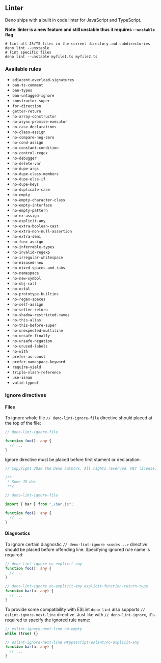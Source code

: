 ## Linter

Deno ships with a built in code linter for JavaScript and TypeScript.

**Note: linter is a new feature and still unstable thus it requires `--unstable`
flag**

```shell
# lint all JS/TS files in the current directory and subdirectories
deno lint --unstable
# lint specific files
deno lint --unstable myfile1.ts myfile2.ts
```

### Available rules

- `adjacent-overload-signatures`
- `ban-ts-comment`
- `ban-types`
- `ban-untagged-ignore`
- `constructor-super`
- `for-direction`
- `getter-return`
- `no-array-constructor`
- `no-async-promise-executor`
- `no-case-declarations`
- `no-class-assign`
- `no-compare-neg-zero`
- `no-cond-assign`
- `no-constant-condition`
- `no-control-regex`
- `no-debugger`
- `no-delete-var`
- `no-dupe-args`
- `no-dupe-class-members`
- `no-dupe-else-if`
- `no-dupe-keys`
- `no-duplicate-case`
- `no-empty`
- `no-empty-character-class`
- `no-empty-interface`
- `no-empty-pattern`
- `no-ex-assign`
- `no-explicit-any`
- `no-extra-boolean-cast`
- `no-extra-non-null-assertion`
- `no-extra-semi`
- `no-func-assign`
- `no-inferrable-types`
- `no-invalid-regexp`
- `no-irregular-whitespace`
- `no-misused-new`
- `no-mixed-spaces-and-tabs`
- `no-namespace`
- `no-new-symbol`
- `no-obj-call`
- `no-octal`
- `no-prototype-builtins`
- `no-regex-spaces`
- `no-self-assign`
- `no-setter-return`
- `no-shadow-restricted-names`
- `no-this-alias`
- `no-this-before-super`
- `no-unexpected-multiline`
- `no-unsafe-finally`
- `no-unsafe-negation`
- `no-unused-labels`
- `no-with`
- `prefer-as-const`
- `prefer-namespace-keyword`
- `require-yield`
- `triple-slash-reference`
- `use-isnan`
- `valid-typeof`

### Ignore directives

#### Files

To ignore whole file `// deno-lint-ignore-file` directive should placed at the
top of the file:

```ts
// deno-lint-ignore-file

function foo(): any {
  // ...
}
```

Ignore directive must be placed before first stament or declaration:

```ts
// Copyright 2020 the Deno authors. All rights reserved. MIT license.

/**
 * Some JS doc
 **/

// deno-lint-ignore-file

import { bar } from "./bar.js";

function foo(): any {
  // ...
}
```

#### Diagnostics

To ignore certain diagnostic `// deno-lint-ignore <codes...>` directive should
be placed before offending line. Specifying ignored rule name is required:

```ts
// deno-lint-ignore no-explicit-any
function foo(): any {
  // ...
}

// deno-lint-ignore no-explicit-any explicit-function-return-type
function bar(a: any) {
  // ...
}
```

To provide some compatibility with ESLint `deno lint` also supports
`// eslint-ignore-next-line` directive. Just like with `// deno-lint-ignore`,
it's required to specify the ignored rule name:

```ts
// eslint-ignore-next-line no-empty
while (true) {}

// eslint-ignore-next-line @typescript-eslint/no-explicit-any
function bar(a: any) {
  // ...
}
```
